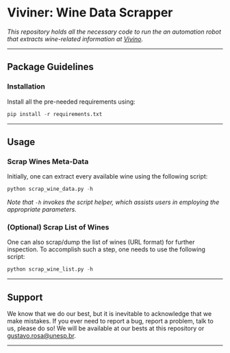 # Viviner: Wine Data Scrapper

*This repository holds all the necessary code to run the an automation robot that extracts wine-related information at [Vivino](https://www.vivino.com).*

---

## Package Guidelines

### Installation

Install all the pre-needed requirements using:

```Python
pip install -r requirements.txt
```

<!-- ### (Optional) Download the Data

We have already dumped all of Vivino's data and made available in both `.json` and `.csv` formats. Note that there might be some missing values as Vivino's database is incomplete for not well-known wines.

* [Vivino Wine Data](https://www.recogna.tech/files/datasets/vivino_wine_data.tar.gz)

*The dataset and its additional information is also available at [Kaggle](https://www.kaggle.com/gthrosa)*. -->

---

## Usage

### Scrap Wines Meta-Data

Initially, one can extract every available wine using the following script:

```Python
python scrap_wine_data.py -h
```

*Note that `-h` invokes the script helper, which assists users in employing the appropriate parameters.*

### (Optional) Scrap List of Wines

One can also scrap/dump the list of wines (URL format) for further inspection. To accomplish such a step, one needs to use the following script:

```Python
python scrap_wine_list.py -h
```

---

## Support

We know that we do our best, but it is inevitable to acknowledge that we make mistakes. If you ever need to report a bug, report a problem, talk to us, please do so! We will be available at our bests at this repository or gustavo.rosa@unesp.br.

---
